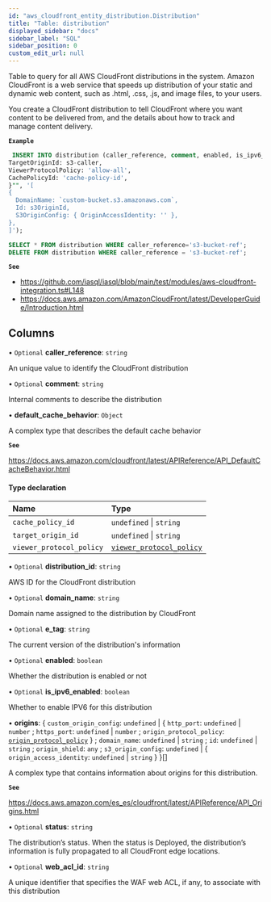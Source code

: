 ```yaml
---
id: "aws_cloudfront_entity_distribution.Distribution"
title: "Table: distribution"
displayed_sidebar: "docs"
sidebar_label: "SQL"
sidebar_position: 0
custom_edit_url: null
---
```


Table to query for all AWS CloudFront distributions in the system. Amazon CloudFront is a web service that speeds up distribution of your
static and dynamic web content, such as .html, .css, .js, and image files, to your users.

You create a CloudFront distribution to tell CloudFront where you want content to be delivered from, and the details about how to track and manage content delivery.

**`Example`**

```sql TheButton[Manage a CloudFront distribution]="Manage a CloudFront distribution"
 INSERT INTO distribution (caller_reference, comment, enabled, is_ipv6_enabled, default_cache_behavior, origins ) VALUES ('s3-bucket-ref', 'a comment', true, false, "{
TargetOriginId: s3-caller,
ViewerProtocolPolicy: 'allow-all',
CachePolicyId: 'cache-policy-id',
}"", '[
{
  DomainName: `custom-bucket.s3.amazonaws.com`,
  Id: s3OriginId,
  S3OriginConfig: { OriginAccessIdentity: '' },
},
]');

SELECT * FROM distribution WHERE caller_reference='s3-bucket-ref';
DELETE FROM distribution WHERE caller_reference = 's3-bucket-ref';
```

**`See`**

 - https://github.com/iasql/iasql/blob/main/test/modules/aws-cloudfront-integration.ts#L148
 - https://docs.aws.amazon.com/AmazonCloudFront/latest/DeveloperGuide/Introduction.html

## Columns

• `Optional` **caller\_reference**: `string`

An unique value to identify the CloudFront distribution

• `Optional` **comment**: `string`

Internal comments to describe the distribution

• **default\_cache\_behavior**: `Object`

A complex type that describes the default cache behavior

**`See`**

https://docs.aws.amazon.com/cloudfront/latest/APIReference/API_DefaultCacheBehavior.html

#### Type declaration

| Name | Type |
| :------ | :------ |
| `cache_policy_id` | `undefined` \| `string` |
| `target_origin_id` | `undefined` \| `string` |
| `viewer_protocol_policy` | [`viewer_protocol_policy`](../enums/aws_cloudfront_entity_distribution.viewerProtocolPolicyEnum.md) |

• `Optional` **distribution\_id**: `string`

AWS ID for the CloudFront distribution

• `Optional` **domain\_name**: `string`

Domain name assigned to the distribution by CloudFront

• `Optional` **e\_tag**: `string`

The current version of the distribution's information

• `Optional` **enabled**: `boolean`

Whether the distribution is enabled or not

• `Optional` **is\_ipv6\_enabled**: `boolean`

Whether to enable IPV6 for this distribution

• **origins**: { `custom_origin_config`: `undefined` \| { `http_port`: `undefined` \| `number` ; `https_port`: `undefined` \| `number` ; `origin_protocol_policy`: [`origin_protocol_policy`](../enums/aws_cloudfront_entity_distribution.originProtocolPolicyEnum.md)  } ; `domain_name`: `undefined` \| `string` ; `id`: `undefined` \| `string` ; `origin_shield`: `any` ; `s3_origin_config`: `undefined` \| { `origin_access_identity`: `undefined` \| `string`  }  }[]

A complex type that contains information about origins for this distribution.

**`See`**

https://docs.aws.amazon.com/es_es/cloudfront/latest/APIReference/API_Origins.html

• `Optional` **status**: `string`

The distribution’s status. When the status is Deployed, the distribution’s information is fully propagated to all CloudFront edge locations.

• `Optional` **web\_acl\_id**: `string`

A unique identifier that specifies the WAF web ACL, if any, to associate with this distribution
